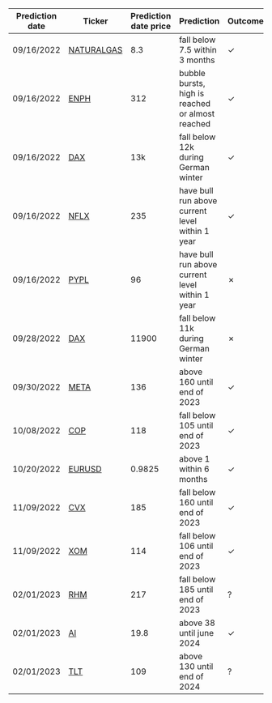 | Prediction date | Ticker                                                                                       | Prediction date price  | Prediction                                         | Outcome | Outcome date |
| ----------------|----------------------------------------------------------------------------------------------| -----------------------|----------------------------------------------------|---------|--------------|
| 09/16/2022      | [NATURALGAS](https://www.tradingview.com/chart/sLP1Ctus/?symbol=CURRENCYCOM%3ANATURALGAS)    | 8.3                    | fall below 7.5 within 3 months                     | ✓       | 09/19/2022   |
| 09/16/2022      | [ENPH](https://www.tradingview.com/chart/sLP1Ctus/?symbol=NASDAQ%3AENPH)                     | 312                    | bubble bursts, high is reached or almost reached   | ✓       | 05/10/2022   |
| 09/16/2022      | [DAX](https://www.tradingview.com/chart/sLP1Ctus/?symbol=XETR%3ADAX)                         | 13k                    | fall below 12k during German winter                | ✓       | 09/28/2022   |
| 09/16/2022      | [NFLX](https://www.tradingview.com/chart/sLP1Ctus/?symbol=NASDAQ%3ANFLX)                     | 235                    | have bull run above current level within 1 year    | ✓       | 10/18/2022   |
| 09/16/2022      | [PYPL](https://www.tradingview.com/chart/sLP1Ctus/?symbol=NASDAQ%3APYPL)                     | 96                     | have bull run above current level within 1 year    | ✗       | 09/16/2023   |
| 09/28/2022      | [DAX](https://www.tradingview.com/chart/sLP1Ctus/?symbol=XETR%3ADAX)                         | 11900                  | fall below 11k during German winter                | ✗       | 03/20/2023   |
| 09/30/2022      | [META](https://www.tradingview.com/chart/sLP1Ctus/?symbol=NASDAQ%3AMETA)                     | 136                    | above 160 until end of 2023                        | ✓       | 02/01/2022   |
| 10/08/2022      | [COP](https://www.tradingview.com/chart/sLP1Ctus/?symbol=NYSE%3ACOP)                         | 118                    | fall below 105 until end of 2023                   | ✓       | 02/17/2023   |
| 10/20/2022      | [EURUSD](https://www.tradingview.com/chart/sLP1Ctus/?symbol=FX%3AEURUSD)                     | 0.9825                 | above 1 within 6 months                            | ✓       | 10/26/2022   |
| 11/09/2022      | [CVX](https://www.tradingview.com/chart/sLP1Ctus/?symbol=NYSE%3ACVX)                         | 185                    | fall below 160 until end of 2023                   | ✓       | 02/22/2023   |
| 11/09/2022      | [XOM](https://www.tradingview.com/chart/sLP1Ctus/?symbol=NYSE%3AXOM)                         | 114                    | fall below 106 until end of 2023                   | ✓       | 12/05/2022   |
| 02/01/2023      | [RHM](https://www.tradingview.com/chart/sLP1Ctus/?symbol=XETR%3ARHM)                         | 217                    | fall below 185 until end of 2023                   | ?       |              |
| 02/01/2023      | [AI](https://www.tradingview.com/chart/sLP1Ctus/?symbol=AI)                                  | 19.8                   | above 38 until june 2024                           | ✓       | 05/30/2023   |
| 02/01/2023      | [TLT](https://www.tradingview.com/chart/sLP1Ctus/?symbol=NASDAQ%3ATLT)                       | 109                    | above 130 until end of 2024                        | ?       |              | 
